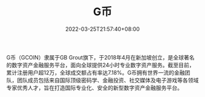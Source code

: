 ﻿---
weight: 
title: "G币"
description: "G币（GCOIN）隶属于GBGrout旗…"
date: 2022-03-25T21:57:40+08:00
lastmod: 2022-03-25T16:45:40+08:00
draft: false
authors: ["Metabd"]
featuredImage: "gbi.webp"
link: ""
tags: ["交易所","G币"]
categories: ["navigation"]
navigation: ["交易所"]
lightgallery: true
toc: true
pinned: false
recommend: false
recommend1: false
---
G币（GCOIN）隶属于GB Grout旗下，于2018年4月在新加坡创立，是全球著名的数字资产金融服务平台，面向全球提供24小时专业数字资产服务。截至目前，累计注册用户超12万，全球成交额占有率达7.18%。G币拥有世界一流的金融团队，团队成员包括来自国际顶级密码学、金融投资、社交媒体及电子游戏等各领域专家优秀人才，旨在打造国际专业化、安全的新型数字资产金融服务平台。
